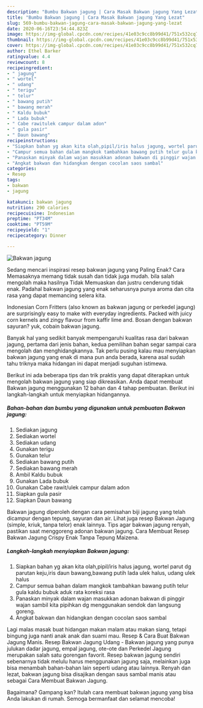 ```yaml
---
description: "Bumbu Bakwan jagung | Cara Masak Bakwan jagung Yang Lezat"
title: "Bumbu Bakwan jagung | Cara Masak Bakwan jagung Yang Lezat"
slug: 569-bumbu-bakwan-jagung-cara-masak-bakwan-jagung-yang-lezat
date: 2020-06-16T23:54:44.823Z
image: https://img-global.cpcdn.com/recipes/41e03c9cc8b99d41/751x532cq70/bakwan-jagung-foto-resep-utama.jpg
thumbnail: https://img-global.cpcdn.com/recipes/41e03c9cc8b99d41/751x532cq70/bakwan-jagung-foto-resep-utama.jpg
cover: https://img-global.cpcdn.com/recipes/41e03c9cc8b99d41/751x532cq70/bakwan-jagung-foto-resep-utama.jpg
author: Ethel Barker
ratingvalue: 4.4
reviewcount: 8
recipeingredient:
- " jagung"
- " wortel"
- " udang"
- " terigu"
- " telur"
- " bawang putih"
- " bawang merah"
- " Kaldu bubuk"
- " Lada bubuk"
- " Cabe rawitulek campur dalam adon"
- " gula pasir"
- " Daun bawang"
recipeinstructions:
- "Siapkan bahan yg akan kita olah,pipil/iris halus jagung, wortel parut dg parutan keju,iris daun bawang,bawang putih lada ulek halus, udang ulek halus"
- "Campur semua bahan dalam mangkok tambahkan bawang putih telur gula kaldu bubuk aduk rata koreksi rasa"
- "Panaskan minyak dalam wajan masukkan adonan bakwan di pinggir wajan sambil kita pipihkan dg menggunakan sendok dan langsung goreng."
- "Angkat bakwan dan hidangkan dengan cocolan saos sambal"
categories:
- Resep
tags:
- bakwan
- jagung

katakunci: bakwan jagung 
nutrition: 290 calories
recipecuisine: Indonesian
preptime: "PT34M"
cooktime: "PT59M"
recipeyield: "1"
recipecategory: Dinner

---
```



![Bakwan jagung](https://img-global.cpcdn.com/recipes/41e03c9cc8b99d41/751x532cq70/bakwan-jagung-foto-resep-utama.jpg)

Sedang mencari inspirasi resep bakwan jagung yang Paling Enak? Cara Memasaknya memang tidak susah dan tidak juga mudah. bila salah mengolah maka hasilnya Tidak Memuaskan dan justru cenderung tidak enak. Padahal bakwan jagung yang enak seharusnya punya aroma dan cita rasa yang dapat memancing selera kita.

Indonesian Corn Fritters (also known as bakwan jagung or perkedel jagung) are surprisingly easy to make with everyday ingredients. Packed with juicy corn kernels and zingy flavour from kaffir lime and. Bosan dengan bakwan sayuran? yuk, cobain bakwan jagung.

Banyak hal yang sedikit banyak mempengaruhi kualitas rasa dari bakwan jagung, pertama dari jenis bahan, kedua pemilihan bahan segar sampai cara mengolah dan menghidangkannya. Tak perlu pusing kalau mau menyiapkan bakwan jagung yang enak di mana pun anda berada, karena asal sudah tahu triknya maka hidangan ini dapat menjadi suguhan istimewa.


Berikut ini ada beberapa tips dan trik praktis yang dapat diterapkan untuk mengolah bakwan jagung yang siap dikreasikan. Anda dapat membuat Bakwan jagung menggunakan 12 bahan dan 4 tahap pembuatan. Berikut ini langkah-langkah untuk menyiapkan hidangannya.

<!--inarticleads1-->

##### Bahan-bahan dan bumbu yang digunakan untuk pembuatan Bakwan jagung:

1. Sediakan  jagung
1. Sediakan  wortel
1. Sediakan  udang
1. Gunakan  terigu
1. Gunakan  telur
1. Sediakan  bawang putih
1. Sediakan  bawang merah
1. Ambil  Kaldu bubuk
1. Gunakan  Lada bubuk
1. Gunakan  Cabe rawit/ulek campur dalam adon
1. Siapkan  gula pasir
1. Siapkan  Daun bawang


Bakwan jagung diperoleh dengan cara pemisahan biji jagung yang telah dicampur dengan tepung, sayuran dan air. Lihat juga resep Bakwan Jagung (simple, kriuk, tanpa telor) enak lainnya. Tips agar bakwan jagung renyah, pastikan saat menggoreng adonan bakwan jagung. Cara Membuat Resep Bakwan Jagung Crispy Enak Tanpa Tepung Maizena. 

<!--inarticleads2-->

##### Langkah-langkah menyiapkan Bakwan jagung:

1. Siapkan bahan yg akan kita olah,pipil/iris halus jagung, wortel parut dg parutan keju,iris daun bawang,bawang putih lada ulek halus, udang ulek halus
1. Campur semua bahan dalam mangkok tambahkan bawang putih telur gula kaldu bubuk aduk rata koreksi rasa
1. Panaskan minyak dalam wajan masukkan adonan bakwan di pinggir wajan sambil kita pipihkan dg menggunakan sendok dan langsung goreng.
1. Angkat bakwan dan hidangkan dengan cocolan saos sambal


Lagi malas masak buat hidangan makan malam atau makan siang, tetapi bingung juga nanti anak anak dan suami mau. Resep &amp; Cara Buat Bakwan Jagung Manis. Resep Bakwan Jagung Udang - Bakwan jagung yang punya julukan dadar jagung, empal jagung, ote-ote dan Perkedel Jagung merupakan salah satu gorengan favorit. Resep bakwan jagung sendiri sebenarnya tidak melulu harus menggunakan jagung saja, melainkan juga bisa menambah bahan-bahan lain seperti udang atau lainnya. Renyah dan lezat, bakwan jagung bisa disajikan dengan saus sambal manis atau sebagai Cara Membuat Bakwan Jagung. 

Bagaimana? Gampang kan? Itulah cara membuat bakwan jagung yang bisa Anda lakukan di rumah. Semoga bermanfaat dan selamat mencoba!
